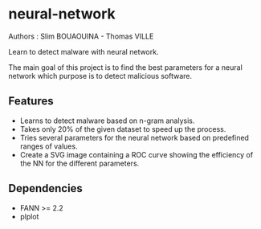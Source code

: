 # neural-network
Authors : Slim BOUAOUINA - Thomas VILLE

Learn to detect malware with neural network.

The main goal of this project is to find the best parameters for a neural network which purpose is to detect malicious software.

## Features
 * Learns to detect malware based on n-gram analysis.
 * Takes only 20% of the given dataset to speed up the process.
 * Tries several parameters for the neural network based on predefined ranges of values.
 * Create a SVG image containing a ROC curve showing the efficiency of the NN for the different parameters.

## Dependencies
 * FANN >= 2.2
 * plplot